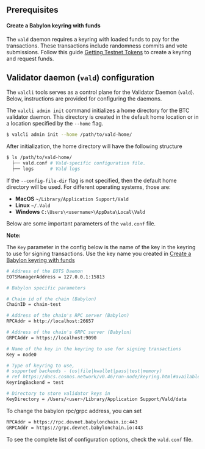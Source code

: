 ## Prerequisites

#### Create a Babylon keyring with funds

The `vald` daemon requires a keyring with loaded funds to pay for the transactions.
These transactions include randomness commits and vote submissions. Follow this
guide [Getting Testnet Tokens](https://docs.babylonchain.io/docs/user-guides/btc-timestamping-testnet/getting-funds)
to create a keyring and request funds.

## Validator daemon (`vald`) configuration

The `valcli` tools serves as a control plane for the Validator Daemon (`vald`).
Below, instructions are provided for configuring the daemons.

The `valcli admin init` command initializes a home directory for the BTC
validator daemon. This directory is created in the default home location or in a
location specified by the `--home` flag.

```bash
$ valcli admin init --home /path/to/vald-home/
```

After initialization, the home directory will have the following structure

```bash
$ ls /path/to/vald-home/
  ├── vald.conf # Vald-specific configuration file.
  ├── logs      # Vald logs
```

If the `--config-file-dir` flag is not specified, then the default home directory
will be used. For different operating systems, those are:

- **MacOS** `~/Library/Application Support/Vald`
- **Linux** `~/.Vald`
- **Windows** `C:\Users\<username>\AppData\Local\Vald`

Below are some important parameters of the `vald.conf` file.

**Note:**

The `Key` parameter in the config below is the name of the key in the keyring to use
for signing transactions. Use the key name you created
in [Create a Babylon keyring with funds](#create-a-babylon-keyring-with-funds)

```bash
# Address of the EOTS Daemon
EOTSManagerAddress = 127.0.0.1:15813

# Babylon specific parameters

# Chain id of the chain (Babylon)
ChainID = chain-test

# Address of the chain's RPC server (Babylon)
RPCAddr = http://localhost:26657

# Address of the chain's GRPC server (Babylon)
GRPCAddr = https://localhost:9090

# Name of the key in the keyring to use for signing transactions
Key = node0

# Type of keyring to use,
# supported backends - (os|file|kwallet|pass|test|memory)
# ref https://docs.cosmos.network/v0.46/run-node/keyring.html#available-backends-for-the-keyring
KeyringBackend = test

# Directory to store validator keys in
KeyDirectory = /Users/<user>/Library/Application Support/Vald/data
```

To change the babylon rpc/grpc address, you can set

```bash
RPCAddr = https://rpc.devnet.babylonchain.io:443
GRPCAddr = https://grpc.devnet.babylonchain.io:443
```

To see the complete list of configuration options, check the `vald.conf` file.
